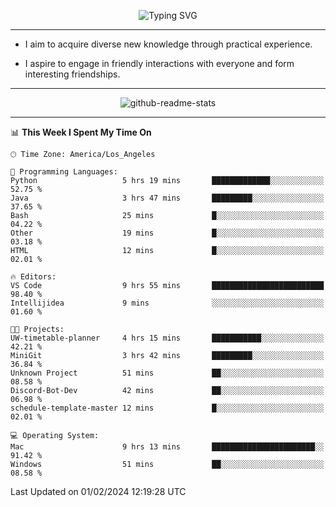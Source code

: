 <p align="center">
  <img src="https://readme-typing-svg.demolab.com?font=Fira+Code&weight=500&size=32&duration=2500&pause=1600&center=true&vCenter=true&random=false&width=1024&height=64&lines=Hi+there+%F0%9F%91%8B;I'm+delighted+you+could+make+it+here+%F0%9F%8E%89;I'm+Harry%2C+a+college+student+still+finding+my+way" alt="Typing SVG" />
</p>


---


- I aim to acquire diverse new knowledge through practical experience.

- I aspire to engage in friendly interactions with everyone and form interesting friendships.


---


<p align="center">
  <img src="https://github-readme-stats.vercel.app/api?username=Harry-Jing&show_icons=true" alt="github-readme-stats"/>
</p>


---

<!--START_SECTION:waka-->
📊 **This Week I Spent My Time On** 

```text
🕑︎ Time Zone: America/Los_Angeles

💬 Programming Languages: 
Python                   5 hrs 19 mins       █████████████░░░░░░░░░░░░   52.75 % 
Java                     3 hrs 47 mins       █████████░░░░░░░░░░░░░░░░   37.65 % 
Bash                     25 mins             █░░░░░░░░░░░░░░░░░░░░░░░░   04.22 % 
Other                    19 mins             █░░░░░░░░░░░░░░░░░░░░░░░░   03.18 % 
HTML                     12 mins             █░░░░░░░░░░░░░░░░░░░░░░░░   02.01 % 

🔥 Editors: 
VS Code                  9 hrs 55 mins       █████████████████████████   98.40 % 
Intellijidea             9 mins              ░░░░░░░░░░░░░░░░░░░░░░░░░   01.60 % 

🐱‍💻 Projects: 
UW-timetable-planner     4 hrs 15 mins       ███████████░░░░░░░░░░░░░░   42.21 % 
MiniGit                  3 hrs 42 mins       █████████░░░░░░░░░░░░░░░░   36.84 % 
Unknown Project          51 mins             ██░░░░░░░░░░░░░░░░░░░░░░░   08.58 % 
Discord-Bot-Dev          42 mins             ██░░░░░░░░░░░░░░░░░░░░░░░   06.98 % 
schedule-template-master 12 mins             █░░░░░░░░░░░░░░░░░░░░░░░░   02.01 % 

💻 Operating System: 
Mac                      9 hrs 13 mins       ███████████████████████░░   91.42 % 
Windows                  51 mins             ██░░░░░░░░░░░░░░░░░░░░░░░   08.58 % 
```


 Last Updated on 01/02/2024 12:19:28 UTC
<!--END_SECTION:waka-->
